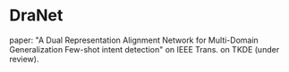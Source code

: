 # DraNet
paper: "A Dual Representation Alignment Network for Multi-Domain Generalization Few-shot intent detection" on IEEE Trans. on TKDE (under review).
